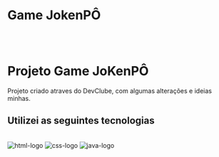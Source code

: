 # Game JokenPÔ
<br>
<br>
<h1>Projeto Game JoKenPÔ</h1>
<p>Projeto criado atraves do DevClube, com algumas alterações e ideias minhas.</p>
<h2>Utilizei as seguintes tecnologias</h2>
<br>
<img src="https://img.shields.io/badge/HTML5-E34F26?style=for-the-badge&logo=html5&logoColor=white" alt="html-logo"/> <img src="https://img.shields.io/badge/CSS3-1572B6?style=for-the-badge&logo=css3&logoColor=white" alt="css-logo"/> <img src="https://img.shields.io/badge/JavaScript-F7DF1E?style=for-the-badge&logo=javascript&logoColor=black" alt="java-logo"/>


